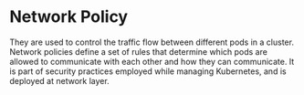 # Network Policy
They are used to control the traffic flow between different pods in a cluster.
Network policies define a set of rules that determine which pods are allowed to communicate with each other and how they can communicate. It is part of security practices employed while managing Kubernetes, and is deployed at network layer.
